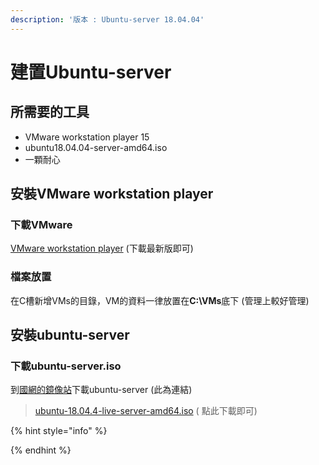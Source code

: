 ```yaml
---
description: '版本 : Ubuntu-server 18.04.04'
---
```


# 建置Ubuntu-server

## 所需要的工具

* VMware workstation player 15
* ubuntu18.04.04-server-amd64.iso
* 一顆耐心

## 安裝VMware workstation player

### 下載VMware

[VMware workstation player](https://www.vmware.com/tw/products/workstation-player/workstation-player-evaluation.html)  \(下載最新版即可\)

### 檔案放置

在C槽新增VMs的目錄，VM的資料一律放置在**C:\VMs**底下 \(管理上較好管理\)

## 安裝ubuntu-server

### 下載ubuntu-server.iso

到[國網的鏡像站](https://free.nchc.org.tw/ubuntu-cd/bionic/)下載ubuntu-server   \(此為連結\)

> [ubuntu-18.04.4-live-server-amd64.iso](https://free.nchc.org.tw/ubuntu-cd/bionic/ubuntu-18.04.4-live-server-amd64.iso)  \( 點此下載即可\)



{% hint style="info" %}

{% endhint %}

### 



